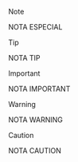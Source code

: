 >[!NOTE]
>NOTA ESPECIAL

>[!TIP]
>NOTA TIP

>[!IMPORTANT]
>NOTA IMPORTANT

>[!WARNING]
>NOTA WARNING

>[!CAUTION]
>NOTA CAUTION
